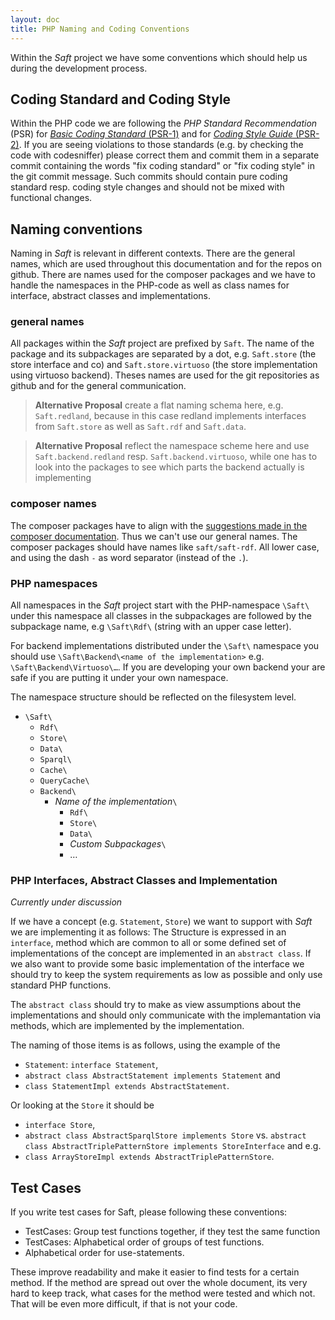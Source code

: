 ```yaml
---
layout: doc
title: PHP Naming and Coding Conventions
---
```


Within the _Saft_ project we have some conventions which should help us during the development process.

## Coding Standard and Coding Style

Within the PHP code we are following the _PHP Standard Recommendation_ (PSR) for [_Basic Coding Standard_ (PSR-1)](http://www.php-fig.org/psr/psr-1/) and for [_Coding Style Guide_ (PSR-2)](http://www.php-fig.org/psr/psr-2/).
If you are seeing violations to those standards (e.g. by checking the code with codesniffer) please correct them and commit them in a separate commit containing the words "fix coding standard" or "fix coding style" in the git commit message.
Such commits should contain pure coding standard resp. coding style changes and should not be mixed with functional changes.

## Naming conventions

Naming in _Saft_ is relevant in different contexts. There are the general names, which are used throughout this documentation and for the repos on github. There are names used for the composer packages and we have to handle the namespaces in the PHP-code as well as class names for interface, abstract classes and implementations.

### general names

All packages within the _Saft_ project are prefixed by `Saft`. The name of the package and its subpackages are separated by a dot, e.g. `Saft.store` (the store interface and co) and `Saft.store.virtuoso` (the store implementation using virtuoso backend).
Theses names are used for the git repositories as github and for the general communication.

> **Alternative Proposal** create a flat naming schema here, e.g. `Saft.redland`, because in this case redland implements interfaces from `Saft.store` as well as `Saft.rdf` and `Saft.data`.

> **Alternative Proposal** reflect the namespace scheme here and use `Saft.backend.redland` resp. `Saft.backend.virtuoso`, while one has to look into the packages to see which parts the backend actually is implementing

### composer names

The composer packages have to align with the [suggestions made in the composer documentation](https://getcomposer.org/doc/02-libraries.md#every-project-is-a-package). Thus we can't use our general names. The composer packages should have names like `saft/saft-rdf`. All lower case, and using the dash `-` as word separator (instead of the `.`).

### PHP namespaces

All namespaces in the _Saft_ project start with the PHP-namespace `\Saft\` under this namespace all classes in the subpackages are followed by the subpackage name, e.g `\Saft\Rdf\` (string with an upper case letter).

For backend implementations distributed under the `\Saft\` namespace you should use `\Saft\Backend\<name of the implementation>` e.g. `\Saft\Backend\Virtuoso\…`.
If you are developing your own backend your are safe if you are putting it under your own namespace.

The namespace structure should be reflected on the filesystem level.

* `\Saft\`
    * `Rdf\`
    * `Store\`
    * `Data\`
    * `Sparql\`
    * `Cache\`
    * `QueryCache\`
    * `Backend\`
        * _Name of the implementation_`\`
            * `Rdf\`
            * `Store\`
            * `Data\`
            * _Custom Subpackages_`\`
            * …

### PHP Interfaces, Abstract Classes and Implementation

_Currently under discussion_

If we have a concept (e.g. `Statement`, `Store`) we want to support with _Saft_ we are implementing it as follows:
The Structure is expressed in an `interface`, method which are common to all or some defined set of implementations of the concept are implemented in an `abstract class`. If we also want to provide some basic implementation of the interface we should try to keep the system requirements as low as possible and only use standard PHP functions.

The `abstract class` should try to make as view assumptions about the implementations and should only communicate with the implemantation via methods, which are implemented by the implementation.

The naming of those items is as follows, using the example of the 

- `Statement`: `interface Statement`, 
- `abstract class AbstractStatement implements Statement` and 
- `class StatementImpl extends AbstractStatement`.

Or looking at the `Store` it should be 

- `interface Store`, 
- `abstract class AbstractSparqlStore implements Store` vs. `abstract class AbstractTriplePatternStore implements StoreInterface` and e.g. 
- `class ArrayStoreImpl extends AbstractTriplePatternStore`.

## Test Cases

If you write test cases for Saft, please following these conventions:

- TestCases: Group test functions together, if they test the same function
- TestCases: Alphabetical order of groups of test functions.
- Alphabetical order for use-statements.

These improve readability and make it easier to find tests for a certain method. If the method are spread out over the whole document, its very hard to keep track, what cases for the method were tested and which not. That will be even more difficult, if that is not your code.
